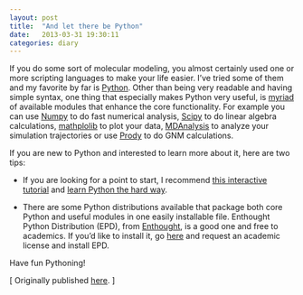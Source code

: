 ```yaml
---
layout: post
title:  "And let there be Python"
date:   2013-03-31 19:30:11
categories: diary 
---
```




If you do some sort of molecular modeling, you almost certainly used one or
more scripting languages to make your life easier. I’ve tried some of them and
my favorite by far is [Python][python]. Other than being very readable and having simple
syntax, one thing that especially makes Python very useful, is [myriad][pypi] of
available modules that enhance the core functionality. For example you can use
[Numpy][numpy] to do fast numerical analysis, [Scipy][scipy] to do linear algebra calculations,
[mathplolib][mpl] to plot your data, [MDAnalysis][mda] to analyze your simulation
trajectories or use [Prody][prody] to do GNM calculations.

If you are new to Python and interested to learn more about it, here are two
tips:

- If you are looking for a point to start, I recommend [this interactive tutorial][tut1]
and [learn Python the hard way][tut2].  

- There are some Python distributions available that package both core Python
  and useful modules in one easily installable file. Enthought Python
  Distribution (EPD), from [Enthought][ent], is a good one and free to academics. If
  you’d like to install it, go [here][entdown] and request an academic license and install
  EPD.

Have fun Pythoning!


[ Originally published [here](https://loadmol.wordpress.com/2013/03/31/and-let-there-be-python/). ]

[pypi]: https://pypi.python.org/pypi
[python]: http://python.org/
[numpy]: http://www.numpy.org/
[scipy]: http://www.scipy.org/
[mpl]: htt://mathplolib.org
[mda]: http://mdanalysis.googlecode.com/git/package/doc/html/index.html
[prody]: http://www.csb.pitt.edu/prody/#&panel1-1
[tut1]: http://www.learnpython.org/
[tut2]: http://learnpythonthehardway.org/book/
[ent]: http://www.enthought.com/
[entdown]: http://www.enthought.com/products/edudownload.php


